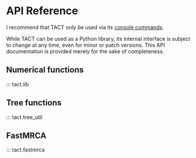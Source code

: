 # API Reference

I recommend that TACT only be used via its [console commands](commands.md).

While TACT can be used as a Python library, its internal interface is subject to change at any time, even for minor or patch versions. This API documentation is provided merely for the sake of completeness.

## Numerical functions

::: tact.lib

## Tree functions

::: tact.tree_util

## FastMRCA

::: tact.fastmrca

